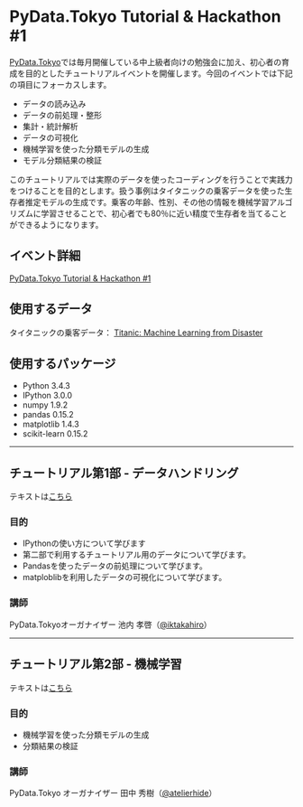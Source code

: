 # PyData.Tokyo Tutorial & Hackathon #1

[PyData.Tokyo](https://pydata.tokyo/)では毎月開催している中上級者向けの勉強会に加え、初心者の育成を目的としたチュートリアルイベントを開催します。今回のイベントでは下記の項目にフォーカスします。

- データの読み込み
- データの前処理・整形
- 集計・統計解析
- データの可視化
- 機械学習を使った分類モデルの生成
- モデル分類結果の検証

このチュートリアルでは実際のデータを使ったコーディングを行うことで実践力をつけることを目的とします。扱う事例はタイタニックの乗客データを使った生存者推定モデルの生成です。乗客の年齢、性別、その他の情報を機械学習アルゴリズムに学習させることで、初心者でも80％に近い精度で生存者を当てることができるようになります。

## イベント詳細
[PyData.Tokyo Tutorial & Hackathon #1](http://pydatatokyo.connpass.com/event/11860/)

## 使用するデータ

タイタニックの乗客データ： [Titanic: Machine Learning from Disaster](https://www.kaggle.com/c/titanic-gettingStarted/data)

## 使用するパッケージ

- Python 3.4.3
- IPython 3.0.0
- numpy 1.9.2
- pandas 0.15.2
- matplotlib 1.4.3
- scikit-learn 0.15.2

---

## チュートリアル第1部 - データハンドリング

テキストは[こちら](https://pydata.tokyo/ipynb/tutorial-1/dh.html)

### 目的

- IPythonの使い方について学びます
- 第二部で利用するチュートリアル用のデータについて学びます。
- Pandasを使ったデータの前処理について学びます。
- matploblibを利用したデータの可視化について学びます。

### 講師
PyData.Tokyoオーガナイザー 池内 孝啓（[@iktakahiro](https://twitter.com/iktakahiro)）

---

## チュートリアル第2部 - 機械学習

テキストは[こちら](https://pydata.tokyo/ipynb/tutorial-1/ml.html)

### 目的

- 機械学習を使った分類モデルの生成
- 分類結果の検証

### 講師
PyData.Tokyo オーガナイザー 田中 秀樹（[@atelierhide](https://twitter.com/atelierhide)）
